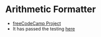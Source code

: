 # Arithmetic Formatter

* [freeCodeCamp Project](https://www.freecodecamp.org/learn/scientific-computing-with-python/scientific-computing-with-python-projects/arithmetic-formatter)
* It has passed the testing [here](https://replit.com/@yuchit/boilerplate-arithmetic-formatter#arithmetic_arranger.py)





